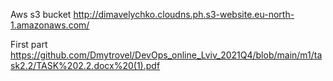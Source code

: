 
Aws s3 bucket
http://dimavelychko.cloudns.ph.s3-website.eu-north-1.amazonaws.com/

First part
https://github.com/Dmytrovel/DevOps_online_Lviv_2021Q4/blob/main/m1/task2.2/TASK%202.2.docx%20(1).pdf
